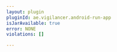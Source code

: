```yaml
---
layout: plugin
pluginId: ae.vigilancer.android-run-app
isJarAvailable: true
error: NONE
violations: []

---
```

